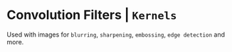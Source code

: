 # Convolution Filters | `Kernels`

Used with images for `blurring`, `sharpening`, `embossing`, `edge detection` and more.

